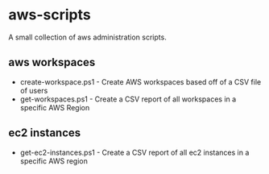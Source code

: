 # aws-scripts

A small collection of aws administration scripts.

## aws workspaces

- create-workspace.ps1 - Create AWS workspaces based off of a CSV file of users
- get-workspaces.ps1 - Create a CSV report of all workspaces in a specific AWS Region

## ec2 instances

- get-ec2-instances.ps1 - Create a CSV report of all ec2 instances in a specific AWS region

